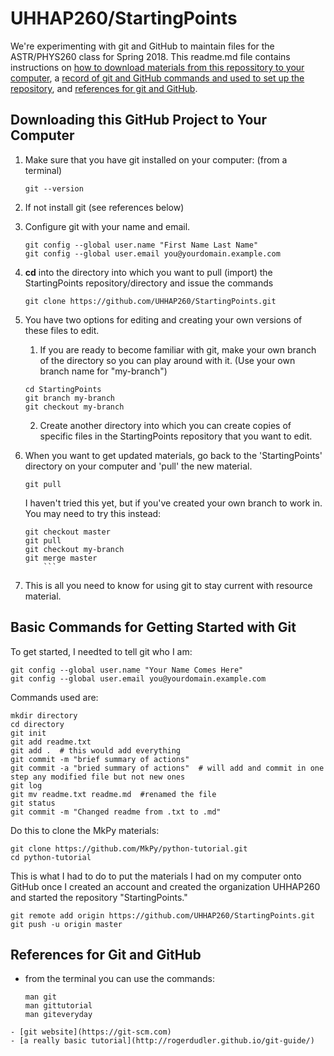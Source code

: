 UHHAP260/StartingPoints
=======================

We're experimenting with git and GitHub to maintain files for the ASTR/PHYS260 class for Spring 2018. 
This readme.md file contains instructions on [how to download materials from this repossitory to your computer](#instructions), 
a [record of git and GitHub commands and used to set up the repository](#setup), 
and [references for git and GitHub](#references).

Downloading this GitHub Project to Your Computer <a id="instructions"></a>
---------------------------------------------------

1. Make sure that you have git installed on your computer: (from a terminal)
    ```
    git --version
    ```
1. If not install git (see references below)
1. Configure git with your name and email.
    ```
    git config --global user.name "First Name Last Name"
    git config --global user.email you@yourdomain.example.com
    ```
1. __cd__ into the directory into which you want to pull (import) the StartingPoints repository/directory and issue the commands

    ```
    git clone https://github.com/UHHAP260/StartingPoints.git
    ```
1. You have two options for editing and creating your own versions of these files to edit. 

    1. If you are ready to become familiar with git, make your own branch of the directory so you can play around with it. 
    (Use your own branch name for "my-branch")   
    ```
    cd StartingPoints
    git branch my-branch
    git checkout my-branch
    ```    
    2. Create another directory into which you can create copies of specific files 
    in the StartingPoints repository that you want to edit.


1. When you want to get updated materials, go back to the 'StartingPoints' directory on your computer and 'pull' the new material. 
 
    ```
    git pull
    ```
    I haven't tried this yet, but if you've created your own branch to work in. You may need to try this instead:
    
    ```
    git checkout master
    git pull
    git checkout my-branch
    git merge master
        ```
1. This is all you need to know for using git to stay current with resource material.

Basic Commands for Getting Started with Git <a id="setup"></a>
-------------------------------------------

To get started, I needted to tell git who I am:

```
git config --global user.name "Your Name Comes Here"
git config --global user.email you@yourdomain.example.com
```

Commands used are:

```
mkdir directory
cd directory
git init
git add readme.txt
git add .  # this would add everything
git commit -m "brief summary of actions"
git commit -a "bried summary of actions"  # will add and commit in one step any modified file but not new ones
git log 
git mv readme.txt readme.md  #renamed the file
git status
git commit -m "Changed readme from .txt to .md"
```

Do this to clone the MkPy materials:

```
git clone https://github.com/MkPy/python-tutorial.git
cd python-tutorial
```

This is what I had to do to put the materials I had on my computer onto GitHub 
once I created an account and created the organization UHHAP260 and started the repository
"StartingPoints."

```
git remote add origin https://github.com/UHHAP260/StartingPoints.git
git push -u origin master
```

References for Git and GitHub <a id="references"></a>
-----------------------------

- from the terminal you can use the commands:

    ```
    man git
    man gittutorial
    man giteveryday
```
- [git website](https://git-scm.com)
- [a really basic tutorial](http://rogerdudler.github.io/git-guide/)
